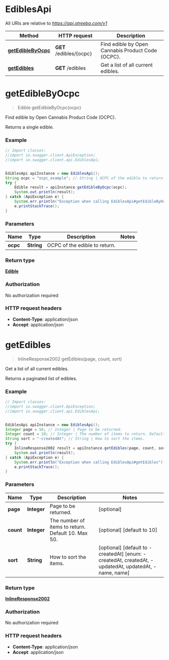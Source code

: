 # EdiblesApi

All URIs are relative to *https://api.otreeba.com/v1*

Method | HTTP request | Description
------------- | ------------- | -------------
[**getEdibleByOcpc**](EdiblesApi.md#getEdibleByOcpc) | **GET** /edibles/{ocpc} | Find edible by Open Cannabis Product Code (OCPC).
[**getEdibles**](EdiblesApi.md#getEdibles) | **GET** /edibles | Get a list of all current edibles.


<a name="getEdibleByOcpc"></a>
# **getEdibleByOcpc**
> Edible getEdibleByOcpc(ocpc)

Find edible by Open Cannabis Product Code (OCPC).

Returns a single edible.

### Example
```java
// Import classes:
//import io.swagger.client.ApiException;
//import io.swagger.client.api.EdiblesApi;


EdiblesApi apiInstance = new EdiblesApi();
String ocpc = "ocpc_example"; // String | OCPC of the edible to return.
try {
    Edible result = apiInstance.getEdibleByOcpc(ocpc);
    System.out.println(result);
} catch (ApiException e) {
    System.err.println("Exception when calling EdiblesApi#getEdibleByOcpc");
    e.printStackTrace();
}
```

### Parameters

Name | Type | Description  | Notes
------------- | ------------- | ------------- | -------------
 **ocpc** | **String**| OCPC of the edible to return. |

### Return type

[**Edible**](Edible.md)

### Authorization

No authorization required

### HTTP request headers

 - **Content-Type**: application/json
 - **Accept**: application/json

<a name="getEdibles"></a>
# **getEdibles**
> InlineResponse2002 getEdibles(page, count, sort)

Get a list of all current edibles.

Returns a paginated list of edibles.

### Example
```java
// Import classes:
//import io.swagger.client.ApiException;
//import io.swagger.client.api.EdiblesApi;


EdiblesApi apiInstance = new EdiblesApi();
Integer page = 56; // Integer | Page to be returned.
Integer count = 10; // Integer | The number of items to return. Default 10. Max 50.
String sort = "-createdAt"; // String | How to sort the items.
try {
    InlineResponse2002 result = apiInstance.getEdibles(page, count, sort);
    System.out.println(result);
} catch (ApiException e) {
    System.err.println("Exception when calling EdiblesApi#getEdibles");
    e.printStackTrace();
}
```

### Parameters

Name | Type | Description  | Notes
------------- | ------------- | ------------- | -------------
 **page** | **Integer**| Page to be returned. | [optional]
 **count** | **Integer**| The number of items to return. Default 10. Max 50. | [optional] [default to 10]
 **sort** | **String**| How to sort the items. | [optional] [default to -createdAt] [enum: -createdAt, createdAt, -updatedAt, updatedAt, -name, name]

### Return type

[**InlineResponse2002**](InlineResponse2002.md)

### Authorization

No authorization required

### HTTP request headers

 - **Content-Type**: application/json
 - **Accept**: application/json

